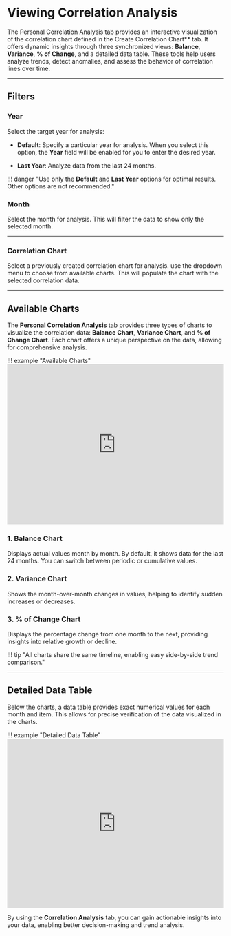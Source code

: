 # Viewing Correlation Analysis

The Personal Correlation Analysis tab provides an interactive visualization of the correlation chart defined in the Create Correlation Chart** tab. It offers dynamic insights through three synchronized views: **Balance**, **Variance**, **% of Change**, and a detailed data table. These tools help users analyze trends, detect anomalies, and assess the behavior of correlation lines over time.

---

## **Filters**

### **Year**

Select the target year for analysis:

- **Default**: Specify a particular year for analysis.
  When you select this option, the **Year** field will be enabled for you to enter the desired year.

- **Last Year**: Analyze data from the last 24 months.

!!! danger "Use only the **Default** and **Last Year** options for optimal results. Other options are not recommended."

### **Month**

Select the month for analysis. This will filter the data to show only the selected month.

---

### **Correlation Chart**

Select a previously created correlation chart for analysis. use the dropdown menu to choose from available charts. This will populate the chart with the selected correlation data.

---

## **Available Charts**

The **Personal Correlation Analysis** tab provides three types of charts to visualize the correlation data: **Balance Chart**, **Variance Chart**, and **% of Change Chart**. Each chart offers a unique perspective on the data, allowing for comprehensive analysis.

!!! example "Available Charts"
    <iframe frameborder="0" style="width:100%;height:371px;" src="https://viewer.diagrams.net/?tags=%7B%7D&lightbox=1&highlight=0000ff&edit=_blank&layers=1&nav=1&title=Installation%20Guide%20%5BTrend%20and%20Correlation%20Analysis%5D.drawio&page-id=RcRONT7BJERxAuU28b7R&transparent=1&dark=auto#Uhttps%3A%2F%2Fdrive.google.com%2Fuc%3Fid%3D1XAwCpOvDfJzAxYjEh6uuRbVFYETJhFhV%26export%3Ddownload" allowtransparency="true"></iframe>

### 1. **Balance Chart**

Displays actual values month by month. By default, it shows data for the last 24 months. You can switch between periodic or cumulative values.

### 2. **Variance Chart**

Shows the month-over-month changes in values, helping to identify sudden increases or decreases.

### 3. **% of Change Chart**

Displays the percentage change from one month to the next, providing insights into relative growth or decline.

!!! tip "All charts share the same timeline, enabling easy side-by-side trend comparison."

---

## **Detailed Data Table**

Below the charts, a data table provides exact numerical values for each month and item. This allows for precise verification of the data visualized in the charts.

!!! example "Detailed Data Table"
    <iframe frameborder="0" style="width:100%;height:392px;" src="https://viewer.diagrams.net/?tags=%7B%7D&lightbox=1&highlight=0000ff&edit=_blank&layers=1&nav=1&title=Installation%20Guide%20%5BTrend%20and%20Correlation%20Analysis%5D.drawio&page-id=UuzJvTMpBMjO8pZtkOob&transparent=1&dark=auto#Uhttps%3A%2F%2Fdrive.google.com%2Fuc%3Fid%3D1XAwCpOvDfJzAxYjEh6uuRbVFYETJhFhV%26export%3Ddownload" allowtransparency="true"></iframe>


By using the **Correlation Analysis** tab, you can gain actionable insights into your data, enabling better decision-making and trend analysis.
